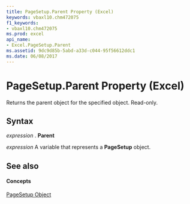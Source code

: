 ```yaml
---
title: PageSetup.Parent Property (Excel)
keywords: vbaxl10.chm472075
f1_keywords:
- vbaxl10.chm472075
ms.prod: excel
api_name:
- Excel.PageSetup.Parent
ms.assetid: 9dc9d85b-5abd-a33d-c044-95f56612ddc1
ms.date: 06/08/2017
---
```



# PageSetup.Parent Property (Excel)

Returns the parent object for the specified object. Read-only.


## Syntax

 _expression_ . **Parent**

 _expression_ A variable that represents a **PageSetup** object.


## See also


#### Concepts


[PageSetup Object](Excel.PageSetup.md)

